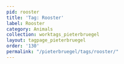 ```yaml
---
pid: rooster
title: 'Tag: Rooster'
label: Rooster
category: Animals
collection: worktags_pieterbruegel
layout: tagpage_pieterbruegel
order: '130'
permalink: "/pieterbruegel/tags/rooster/"
---
```

